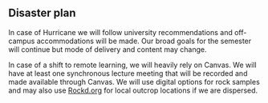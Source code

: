 ## Disaster plan

In case of Hurricane we will follow university recommendations and off-campus accommodations will be made. Our broad goals for the semester will continue but mode of delivery and content may change.

In case of a shift to remote learning, we will heavily rely on Canvas. We will have at least one synchronous lecture meeting that will be recorded and made available through Canvas. We will use digital options for rock samples and may also use [Rockd.org](https://rockd.org/) for local outcrop locations if we are dispersed.